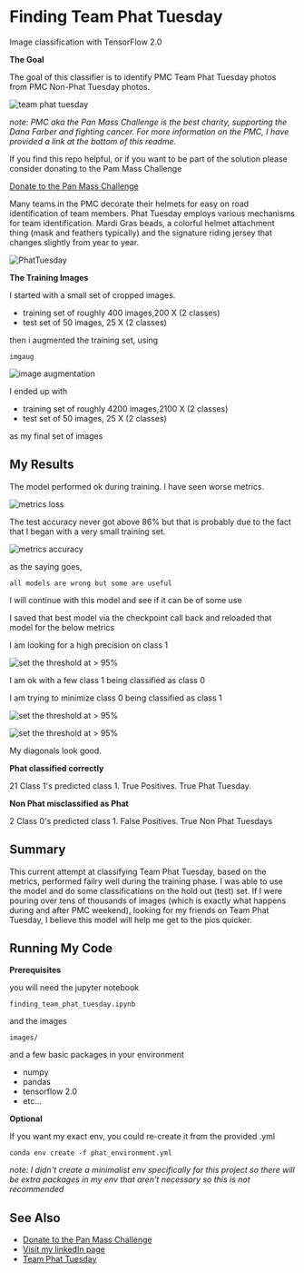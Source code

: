 # Finding Team Phat Tuesday

Image classification with TensorFlow 2.0

**The Goal**

The goal of this classifier is to identify PMC Team Phat Tuesday photos from PMC Non-Phat Tuesday photos.  

![team phat tuesday](images/readme/_phat-1.JPG)


*note: PMC aka the Pan Mass Challenge is the best charity, supporting the Dana Farber and fighting cancer.  For more information on the PMC, I have provided a link at the bottom of this readme.*

If you find this repo helpful, or if you want to be part of the solution please consider donating to the Pam Mass Challenge

[Donate to the Pan Mass Challenge](https://donate.pmc.org/BM0248/)



Many teams in the PMC decorate their helmets for easy on road identification of team members.  Phat Tuesday employs various mechanisms for team identification.  Mardi Gras beads, a colorful helmet attachment thing (mask and feathers typically) and the signature riding jersey that changes slightly from year to year.


![PhatTuesday](/images/readme/the_goal.JPG)



**The Training Images**

I started with a small set of cropped images.  
* training set of roughly 400 images,200 X (2 classes)
* test set of 50 images, 25 X (2 classes) 

then i augmented the training set, using
```
imgaug 
```

![image augmentation](images/readme/imgaug.JPG)

I ended up with

* training set of roughly 4200 images,2100 X (2 classes)
* test set of 50 images, 25 X (2 classes) 

as my final set of images

## My Results

The model performed ok during training.  I have seen worse metrics.

![metrics loss](images/readme/metrics_loss.JPG)

The test accuracy never got above 86% but that is probably due to the fact that I began with a very small training set.

![metrics accuracy](images/readme/metrics_accuracy.JPG)

as the saying goes, 
```
all models are wrong but some are useful
```

I will continue with this model and see if it can be of some use

I saved that best model via the checkpoint call back and reloaded that model for the below metrics

I am looking for a high precision on class 1

![set the threshold at > 95%](images/readme/confusion_matrix_95_001.JPG)

I am ok with a few class 1 being classified as class 0

I am trying to minimize class 0 being classified as class 1

![set the threshold at > 95%](images/readme/confusion_matrix_95_002.JPG)

![set the threshold at > 95%](images/readme/confusion_matrix_95_003.JPG)

My diagonals look good.

**Phat classified correctly**

21 Class 1's predicted class 1.  True Positives.  True Phat Tuesday.

**Non Phat misclassified as Phat**

2 Class 0's predicted class 1.  False Positives.  True Non Phat Tuesdays

## Summary ##
This current attempt at classifying Team Phat Tuesday, based on the metrics, performed failry well during the training phase.  I was able to use the model and do some classifications on the hold out (test) set.  If I were pouring over tens of thousands of images (which is exactly what happens during and after PMC weekend), looking for my friends on Team Phat Tuesday, I believe this model will help me get to the pics quicker.

## Running My Code

**Prerequisites**

you will need the jupyter notebook
```
finding_team_phat_tuesday.ipynb
```
and the images
```
images/
```
and a few basic packages in your environment

* numpy
* pandas
* tensorflow 2.0
* etc...

**Optional**

If you want my exact env, you could re-create it from the provided .yml

```
conda env create -f phat_environment.yml
```

*note: I didn't create a minimalist env specifically for this project so there will be extra packages in my env that aren't necessary so this is not recommended*

## See Also

* [Donate to the Pan Mass Challenge](https://donate.pmc.org/BM0248/)
* [Visit my linkedIn page](https://www.linkedin.com/in/therealphilwalsh/)
* [Team Phat Tuesday](https://phattuesday.org/)
